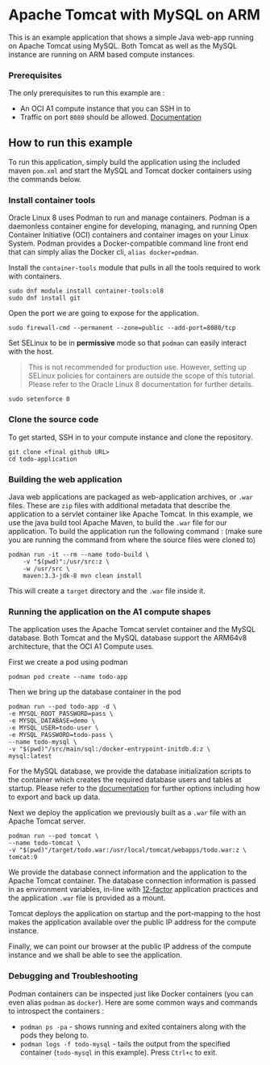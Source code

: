 # Apache Tomcat with MySQL on ARM

This is an example application that shows a simple Java web-app running on Apache Tomcat using MySQL. Both Tomcat as well as the MySQL instance are running on ARM based compute instances.  

### Prerequisites

The only prerequisites to run this example are :
- An OCI A1 compute instance that you can SSH in to
- Traffic on port `8080` should be allowed. [Documentation]()
  
## How to run this example

To run this application, simply build the application using the included maven `pom.xml` and start the MySQL and Tomcat docker containers using the commands below. 

### Install container tools

Oracle Linux 8 uses Podman to run and manage containers. Podman is a daemonless container engine for developing, managing, and running Open Container Initiative (OCI) containers and container images on your Linux System. Podman provides a Docker-compatible command line front end that can simply alias the Docker cli, `alias docker=podman`.

Install the `container-tools` module that pulls in all the tools required to work with containers.

```
sudo dnf module install container-tools:ol8
sudo dnf install git
```

Open the port we are going to expose for the application.

```
sudo firewall-cmd --permanent --zone=public --add-port=8080/tcp
```

Set SELinux to be in **permissive** mode so that `podman` can easily interact with the host. 
> This is not recommended for production use. However, setting up SELinux policies for containers are outside the scope of this tutorial. Please refer to the Oracle Linux 8  documentation for further details.
```
sudo setenforce 0
```

### Clone the source code

To get started, SSH in to your compute instance and clone the repository. 

```
git clone <final github URL>
cd todo-application
```



### Building the web application

Java web applications are packaged as web-application archives, or `.war` files. These are `zip` files with additional metadata that describe the application to a servlet container like Apache Tomcat. In this example, we use the java build tool Apache Maven, to build the `.war` file for our application.  To build the application run the following command :
(make sure you are running the command from where the source files were cloned to)
```
podman run -it --rm --name todo-build \
    -v "$(pwd)":/usr/src:z \
    -w /usr/src \
    maven:3.3-jdk-8 mvn clean install
```
This will create a `target` directory and the `.war` file inside it. 

### Running the application on the A1 compute shapes

The application uses the Apache Tomcat servlet container and the MySQL database. Both Tomcat and the MySQL database support the ARM64v8 architecture, that the OCI A1 Compute uses.

First we create a pod using podman
```
podman pod create --name todo-app
```

Then we bring up the database container in the pod

```
podman run --pod todo-app -d \
-e MYSQL_ROOT_PASSWORD=pass \
-e MYSQL_DATABASE=demo \
-e MYSQL_USER=todo-user \
-e MYSQL_PASSWORD=todo-pass \
--name todo-mysql \
-v "$(pwd)"/src/main/sql:/docker-entrypoint-initdb.d:z \
mysql:latest
```

For the MySQL database, we provide the database initialization scripts to the container which creates the required database users and tables at startup. Please refer to the [documentation](https://hub.docker.com/_/mysql) for further options including how to export and back up data. 

Next we deploy the application we previously built as a `.war` file with an Apache Tomcat server. 
```
podman run --pod tomcat \
--name todo-tomcat \
-v "$(pwd)"/target/todo.war:/usr/local/tomcat/webapps/todo.war:z \
tomcat:9
```

We provide the database connect information and the application to the Apache Tomcat container. The database connection information is passed in as environment variables, in-line with [12-factor](https://www.12factor.net/) application practices and the application `.war` file is provided as a mount. 

Tomcat deploys the application on startup and the port-mapping to the host makes the application available over the public IP address for the compute instance.

Finally, we can point our browser at the public IP address of the compute instance and we shall be able to see the application. 

### Debugging and Troubleshooting

Podman containers can be inspected just like Docker containers (you can even alias `podman` as `docker`). Here are some common ways and commands to introspect the containers :

- `podman ps -pa` - shows running and exited containers along with the pods they  belong to. 
- `podman logs -f todo-mysql` - tails the output from the specified container (`todo-mysql` in this example). Press `Ctrl+c` to exit.